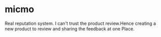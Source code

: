 # micmo
Real reputation system. I can't trust the product review.Hence creating a new product to review and sharing the feedback at one Place.
